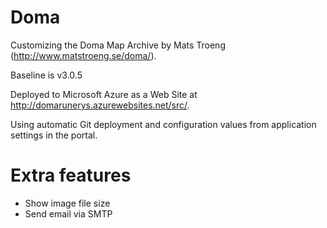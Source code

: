 Doma
====

Customizing the Doma Map Archive by Mats Troeng (http://www.matstroeng.se/doma/).

Baseline is v3.0.5

Deployed to Microsoft Azure as a Web Site at http://domarunerys.azurewebsites.net/src/.

Using automatic Git deployment and configuration values from application settings in the portal.

# Extra features
- Show image file size
- Send email via SMTP
